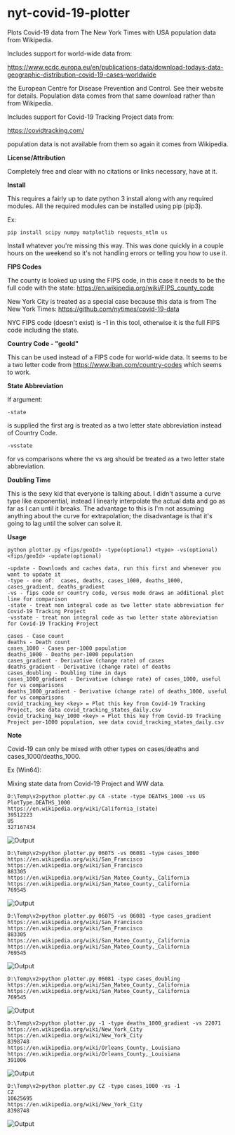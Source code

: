 # nyt-covid-19-plotter
Plots Covid-19 data from The New York Times with USA population data from Wikipedia.

Includes support for world-wide data from:

https://www.ecdc.europa.eu/en/publications-data/download-todays-data-geographic-distribution-covid-19-cases-worldwide

the European Centre for Disease Prevention and Control. See their website for details.  Population data comes from that same download rather than from Wikipedia.

Includes support for Covid-19 Tracking Project data from:

https://covidtracking.com/

population data is not available from them so again it comes from Wikipedia.

**License/Attribution**

Completely free and clear with no citations or links necessary, have at it.

**Install**

This requires a fairly up to date python 3 install along with any required modules.  All the required modules can be installed using pip (pip3).

Ex:

```
pip install scipy numpy matplotlib requests_ntlm us
```

Install whatever you're missing this way.  This was done quickly in a couple hours on the weekend so it's not handling errors or telling you how to use it.

**FIPS Codes**

The county is looked up using the FIPS code, in this case it needs to be the full code with the state:  https://en.wikipedia.org/wiki/FIPS_county_code

New York City is treated as a special case because this data is from The New York Times:  https://github.com/nytimes/covid-19-data  

NYC FIPS code (doesn't exist) is -1 in this tool, otherwise it is the full FIPS code including the state.

**Country Code - "geoId"**

This can be used instead of a FIPS code for world-wide data.  It seems to be a two letter code from https://www.iban.com/country-codes which seems to work.

**State Abbreviation**

If argument:

```
-state
```

is supplied the first arg is treated as a two letter state abbreviation instead of Country Code.

```
-vsstate
```

for vs comparisons where the vs arg should be treated as a two letter state abbreviation.

**Doubling Time**

This is the sexy kid that everyone is talking about.  I didn't assume a curve type like exponential, instead I linearly interpolate the actual data and go as far as I can until it breaks.  The advantage to this is I'm not assuming anything about the curve for extrapolation; the disadvantage is that it's going to lag until the solver can solve it.

**Usage**

```
python plotter.py <fips/geoId> -type(optional) <type> -vs(optional) <fips/geoId> -update(optional)

-update - Downloads and caches data, run this first and whenever you want to update it
-type - one of:  cases, deaths, cases_1000, deaths_1000, cases_gradient, deaths_gradient
-vs - fips code or country code, versus mode draws an additional plot line for comparison
-state - treat non integral code as two letter state abbreviation for Covid-19 Tracking Project
-vsstate - treat non integral code as two letter state abbreviation for Covid-19 Tracking Project

cases - Case count
deaths - Death count
cases_1000 - Cases per-1000 population
deaths_1000 - Deaths per-1000 population
cases_gradient - Derivative (change rate) of cases
deaths_gradient - Derivative (change rate) of deaths
cases_doubling - Doubling time in days
cases_1000_gradient - Derivative (change rate) of cases_1000, useful for vs comparisons
deaths_1000_gradient - Derivative (change rate) of deaths_1000, useful for vs comparisons
covid_tracking_key <key> = Plot this key from Covid-19 Tracking Project, see data covid_tracking_states_daily.csv
covid_tracking_key_1000 <key> = Plot this key from Covid-19 Tracking Project per-1000 population, see data covid_tracking_states_daily.csv
```

**Note**

Covid-19 can only be mixed with other types on cases/deaths and cases_1000/deaths_1000.

Ex (Win64):

Mixing state data from Covid-19 Project and WW data.

```
D:\Temp\v2>python plotter.py CA -state -type DEATHS_1000 -vs US
PlotType.DEATHS_1000
https://en.wikipedia.org/wiki/California_(state)
39512223
US
327167434
```
![Output](https://github.com/cc-001/nyt-covid-19-plotter/blob/master/California_deaths_1000__vs_united_states_of_america_usa_.png)

```
D:\Temp\v2>python plotter.py 06075 -vs 06081 -type cases_1000
https://en.wikipedia.org/wiki/San_Francisco
https://en.wikipedia.org/wiki/San_Francisco
883305
https://en.wikipedia.org/wiki/San_Mateo_County,_California
https://en.wikipedia.org/wiki/San_Mateo_County,_California
769545
```
![Output](https://github.com/cc-001/nyt-covid-19-plotter/blob/master/san_francisco_california_06075_cases_1000_vs_san_mateo_california_06081.png)

```
D:\Temp\v2>python plotter.py 06075 -vs 06081 -type cases_gradient
https://en.wikipedia.org/wiki/San_Francisco
https://en.wikipedia.org/wiki/San_Francisco
883305
https://en.wikipedia.org/wiki/San_Mateo_County,_California
https://en.wikipedia.org/wiki/San_Mateo_County,_California
769545
```
![Output](https://github.com/cc-001/nyt-covid-19-plotter/blob/master/san_francisco_california_06075_cases_gradient_vs_san_mateo_california_06081.png)

```
D:\Temp\v2>python plotter.py 06081 -type cases_doubling
https://en.wikipedia.org/wiki/San_Mateo_County,_California
https://en.wikipedia.org/wiki/San_Mateo_County,_California
769545
```

![Output](https://github.com/cc-001/nyt-covid-19-plotter/blob/master/san_mateo_california_06081_cases_doubling.png)

```
D:\Temp\v2>python plotter.py -1 -type deaths_1000_gradient -vs 22071
https://en.wikipedia.org/wiki/New_York_City
https://en.wikipedia.org/wiki/New_York_City
8398748
https://en.wikipedia.org/wiki/Orleans_County,_Louisiana
https://en.wikipedia.org/wiki/Orleans_County,_Louisiana
391006
```

![Output](https://github.com/cc-001/nyt-covid-19-plotter/blob/master/new_york_city_new_york__deaths_1000_gradient_vs_orleans_louisiana_22071.png)

```
D:\Temp\v2>python plotter.py CZ -type cases_1000 -vs -1
CZ
10625695
https://en.wikipedia.org/wiki/New_York_City
8398748
```
![Output](https://github.com/cc-001/nyt-covid-19-plotter/blob/master/czech_republic_cze__cases_1000_vs_new_york_city_new_york_.png)
